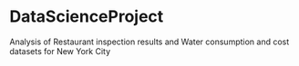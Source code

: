 # DataScienceProject
Analysis of Restaurant inspection results and Water consumption and cost datasets for New York City
